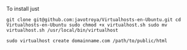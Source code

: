 To install just

`git clone git@github.com:javotroya/Virtualhosts-en-Ubuntu.git
cd Virtualhosts-en-Ubuntu
sudo chmod +x virtualhost.sh
sudo mv virtualhost.sh /usr/local/bin/virtualhost`

`sudo virtualhost create domainname.com /path/to/public/html`
